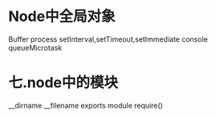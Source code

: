 # Node中全局对象
Buffer
process
setInterval,setTimeout,setImmediate
console
queueMicrotask
# 七.node中的模块
__dirname
__filename
exports
module
require()
